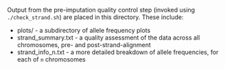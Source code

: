 Output from the pre-imputation quality control step (invoked using `./check_strand.sh`) are placed in this directory. These include:
* plots/ - a subdirectory of allele frequency plots
* strand_summary.txt - a quality assessment of the data across all chromosomes, pre- and post-strand-alignment
* strand_info_n.txt - a more detailed breakdown of allele frequencies, for each of `n` chromosomes

